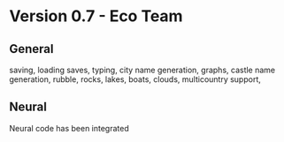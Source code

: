 # Version 0.7 - Eco Team

## General
 saving, 
 loading saves, 
 typing, 
 city name generation, 
 graphs, 
 castle name generation, 
 rubble, rocks, lakes, boats, clouds, 
 multicountry support, 
 
## Neural
 Neural code has been integrated
 
